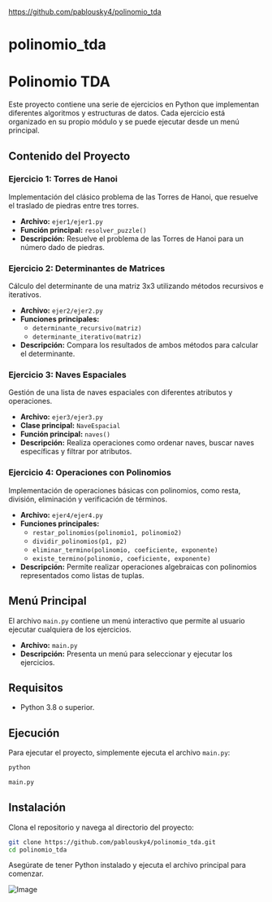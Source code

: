 https://github.com/pablousky4/polinomio_tda
# polinomio_tda

# Polinomio TDA

Este proyecto contiene una serie de ejercicios en Python que implementan diferentes algoritmos y estructuras de datos. Cada ejercicio está organizado en su propio módulo y se puede ejecutar desde un menú principal.

## Contenido del Proyecto

### Ejercicio 1: Torres de Hanoi
Implementación del clásico problema de las Torres de Hanoi, que resuelve el traslado de piedras entre tres torres.

- **Archivo:** `ejer1/ejer1.py`
- **Función principal:** `resolver_puzzle()`
- **Descripción:** Resuelve el problema de las Torres de Hanoi para un número dado de piedras.

### Ejercicio 2: Determinantes de Matrices
Cálculo del determinante de una matriz 3x3 utilizando métodos recursivos e iterativos.

- **Archivo:** `ejer2/ejer2.py`
- **Funciones principales:**
  - `determinante_recursivo(matriz)`
  - `determinante_iterativo(matriz)`
- **Descripción:** Compara los resultados de ambos métodos para calcular el determinante.

### Ejercicio 3: Naves Espaciales
Gestión de una lista de naves espaciales con diferentes atributos y operaciones.

- **Archivo:** `ejer3/ejer3.py`
- **Clase principal:** `NaveEspacial`
- **Función principal:** `naves()`
- **Descripción:** Realiza operaciones como ordenar naves, buscar naves específicas y filtrar por atributos.

### Ejercicio 4: Operaciones con Polinomios
Implementación de operaciones básicas con polinomios, como resta, división, eliminación y verificación de términos.

- **Archivo:** `ejer4/ejer4.py`
- **Funciones principales:**
  - `restar_polinomios(polinomio1, polinomio2)`
  - `dividir_polinomios(p1, p2)`
  - `eliminar_termino(polinomio, coeficiente, exponente)`
  - `existe_termino(polinomio, coeficiente, exponente)`
- **Descripción:** Permite realizar operaciones algebraicas con polinomios representados como listas de tuplas.

## Menú Principal
El archivo `main.py` contiene un menú interactivo que permite al usuario ejecutar cualquiera de los ejercicios.

- **Archivo:** `main.py`
- **Descripción:** Presenta un menú para seleccionar y ejecutar los ejercicios.

## Requisitos
- Python 3.8 o superior.

## Ejecución
Para ejecutar el proyecto, simplemente ejecuta el archivo `main.py`:

```bash
python 

main.py
```

## Instalación
Clona el repositorio y navega al directorio del proyecto:

```bash
git clone https://github.com/pablousky4/polinomio_tda.git
cd polinomio_tda
```

Asegúrate de tener Python instalado y ejecuta el archivo principal para comenzar.

![Image](https://github.com/user-attachments/assets/130a179e-3819-4a50-aeb1-952d31a04726)
